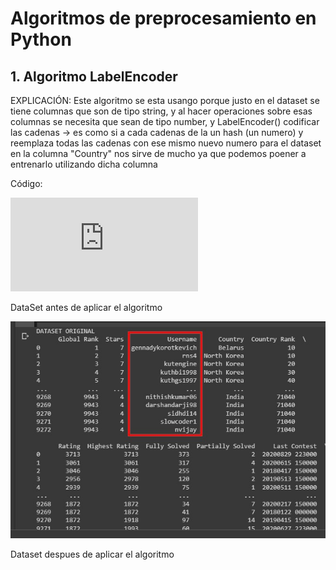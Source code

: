 # Algoritmos de preprocesamiento en Python



## 1. Algoritmo LabelEncoder

EXPLICACIÓN:
Este algoritmo se esta usango porque justo en el dataset se tiene columnas que son de tipo string,
y al hacer operaciones sobre esas columnas se  necesita que sean de tipo number, y LabelEncoder()
codificar las cadenas -> es como si a cada cadenas de la un hash (un numero) y reemplaza todas las cadenas con ese mismo nuevo numero
para el dataset en la columna "Country" nos sirve de mucho ya que  podemos poener a entrenarlo utilizando dicha columna

Código: 

![](https://github.com/OsvaldoRodriguez/PRIMER-PARCIAL-INF-354/blob/master/PREGUNTA%203/algoritmo1.py)

DataSet antes de aplicar el algoritmo

![](https://github.com/OsvaldoRodriguez/PRIMER-PARCIAL-INF-354/blob/master/PREGUNTA%203/algoritmo1_inicio.jpeg)

Dataset despues de aplicar el algoritmo
